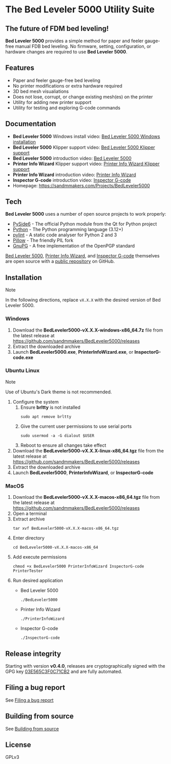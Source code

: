 # The Bed Leveler 5000 Utility Suite
## The future of FDM bed leveling!

**Bed Leveler 5000** provides a simple method for paper and feeler gauge-free manual
FDB bed leveling. No firmware, setting, configuration, or hardware changes are required
to use **Bed Leveler 5000**.

## Features

- Paper and feeler gauge-free bed leveling
- No printer modifications or extra hardware required
- 3D bed mesh visualiations
- Does not lose, corrupt, or change existing mesh(es) on the printer
- Utility for adding new printer support
- Utility for testing and exploring G-code commands

## Documentation
- **Bed Leveler 5000** Windows install video: [Bed Leveler 5000 Windows installation][BedLeveler5000WindowsInstallVideo]
- **Bed Leveler 5000** Klipper support video: [Bed Leveler 5000 Klipper support][BedLeveler5000KlipperVideo]
- **Bed Leveler 5000** introduction video: [Bed Leveler 5000][BedLeveler5000Video]
- **Printer Info Wizard** Klipper support video: [Printer Info Wizard Klipper support][PrinterInfoWizardKlipperVideo]
- **Printer Info Wizard** introduction video: [Printer Info Wizard][PrinterInfoWizardVideo]
- **Inspector G-code** introduction video: [Inspector G-code][InspectorG-code]
- Homepage: https://sandmmakers.com/Projects/BedLeveler5000

## Tech

**Bed Leveler 5000** uses a number of open source projects to work properly:

- [PySide6] - The official Python module from the Qt for Python project
- [Python] - The Python programming language (3.12+)
- [pylint] - A static code analyser for Python 2 and 3
- [Pillow] - The friendly PIL fork
- [GnuPG] - A free implementation of the OpenPGP standard

[Bed Leveler 5000][BedLeveler5000], [Printer Info Wizard][BedLeveler5000], and [Inspector G-code][InspectorG-code] themselves are open source with a [public repository][bedleveler5000] on GitHub.

## Installation
>[!NOTE]
> In the following directions, replace `vX.X.X` with the desired version of Bed Leveler 5000.
### Windows
1) Download the **BedLeveler5000-vX.X.X-windows-x86_64.7z** file from the latest release at https://github.com/sandmmakers/BedLeveler5000/releases
2) Extract the downloaded archive
3) Launch **BedLeveler5000.exe**, **PrinterInfoWizard.exe**, or **InspectorG-code.exe**

### Ubuntu Linux
>[!NOTE]
>Use of Ubuntu's Dark theme is not recommended.

1) Configure the system
    1) Ensure **brltty** is not installed
       ```
       sudo apt remove brltty
       ```
    2) Give the current user permissions to use serial ports
       ```
       sudo usermod -a -G dialout $USER
       ```
    3) Reboot to ensure all changes take effect
2) Download the **BedLeveler5000-vX.X.X-linux-x86_64.tgz** file from the latest release at https://github.com/sandmmakers/BedLeveler5000/releases
3) Extract the downloaded archive
4) Launch **BedLeveler5000**, **PrinterInfoWizard**, or **InspectorG-code**

### MacOS
1) Download the **BedLeveler5000-vX.X.X-macos-x86_64.tgz** file from the latest release at https://github.com/sandmmakers/BedLeveler5000/releases
2) Open a terminal
3) Extract archive
   ```
   tar xvf BedLeveler5000-vX.X.X-macos-x86_64.tgz
   ```
5) Enter directory
   ```
   cd BedLeveler5000-vX.X.X-macos-x86_64
   ```
6) Add execute permissions
   ```
   chmod +x BedLeveler5000 PrinterInfoWizard InspectorG-code PrinterTester
   ```
7) Run desired application
    - Bed Leveler 5000
      ```
      ./BedLeveler5000
      ```

    - Printer Info Wizard
      ```
      ./PrinterInfoWizard
      ```
    - Inspector G-code
      ```
      ./InspectorG-code
      ```

## Release integrity
Starting with version **v0.4.0**, releases are cryptographically signed with the GPG key [03E565C3F0C71CB2] and are fully automated.

## Filing a bug report
See [Filing a bug report](Docs/FilingABugReport.md)

## Building from source
See [Building from source](Docs/BuildingFromSource.md)

## License

GPLv3

   [BedLeveler5000]: <https://sandmmakers.com/Projects/BedLeveler5000>
   [git-repo-url]: <https://github.com/sandmmakers/BedLeveler5000.git>
   [BedLeveler5000WindowsInstallVideo]: <https://youtu.be/QwbeFVCBk6Q>
   [BedLeveler5000KlipperVideo]: <https://youtu.be/JBGN3U0C2LM>
   [BedLeveler5000Video]: <https://youtu.be/j5rzlHdtJAo>
   [PrinterInfoWizardKlipperVideo]: <https://youtu.be/VC4FoqCr5-g>
   [PrinterInfoWizardVideo]: <https://youtu.be/vVYRg6_kZsc>
   [InspectorG-code]: <https://youtu.be/EVntFYltG1U>
   [PySide6]: <https://pypi.org/project/PySide6>
   [Python]: <https://www.python.org>
   [pylint]: <https://github.com/pylint-dev/pylint>
   [Pillow]: <https://github.com/python-pillow/Pillow>
   [GnuPG]: <https://www.gnupg.org>
   [03E565C3F0C71CB2]: <https://keyserver.ubuntu.com/pks/lookup?op=get&search=0x0A55C210C62C5A0AE461C36503E565C3F0C71CB2>